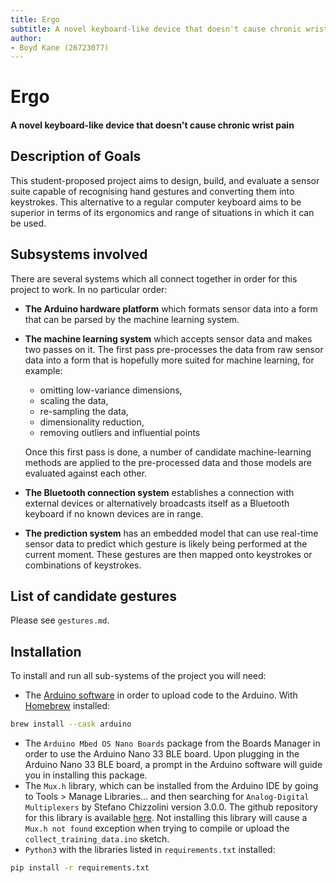 ```yaml
---
title: Ergo
subtitle: A novel keyboard-like device that doesn't cause chronic wrist pain
author: 
- Boyd Kane (26723077)
---
```

# Ergo

#### A novel keyboard-like device that doesn't cause chronic wrist pain

## Description of Goals

This student-proposed project aims to design, build, and evaluate a sensor
suite capable of recognising hand gestures and converting them into
keystrokes. This alternative to a regular computer keyboard aims to be superior
in terms of its ergonomics and range of situations in which it can be used.


## Subsystems involved

There are several systems which all connect together in order for this project
to work. In no particular order:

- **The Arduino hardware platform** which formats sensor data into a form that can
  be parsed by the machine learning system.
- **The machine learning system** which accepts sensor data and makes two passes on
  it. The first pass pre-processes the data from raw sensor data into a form
  that is hopefully more suited for machine learning, for example:
    - omitting low-variance dimensions, 
    - scaling the data,
    - re-sampling the data,
    - dimensionality reduction,
    - removing outliers and influential points

  Once this first pass is done, a number of candidate machine-learning methods
  are applied to the pre-processed data and those models are evaluated against
  each other.
- **The Bluetooth connection system** establishes a connection with external
  devices or alternatively broadcasts itself as a Bluetooth keyboard if no
  known devices are in range.
- **The prediction system** has an embedded model that can use real-time sensor
  data to predict which gesture is likely being performed at the current
  moment. These gestures are then mapped onto keystrokes or combinations of
  keystrokes.

## List of candidate gestures
Please see `gestures.md`.

## Installation

To install and run all sub-systems of the project you will need:

- The [Arduino software](https://github.com/arduino/Arduino/#installation) in
  order to upload code to the Arduino. With [Homebrew](https://brew.sh/) installed:
```sh
brew install --cask arduino
```
- The `Arduino Mbed OS Nano Boards` package from the Boards Manager in
    order to use the Arduino Nano 33 BLE board. Upon plugging in the Arduino
    Nano 33 BLE board, a prompt in the Arduino software will guide you in
    installing this package.
- The `Mux.h` library, which can be installed from the Arduino IDE by going to
  Tools > Manage Libraries... and then searching for `Analog-Digital
  Multiplexers` by Stefano Chizzolini version 3.0.0. The github repository for
  this library is available [here](https://github.com/stechio/arduino-ad-mux-lib).
  Not installing this library will cause a `Mux.h not found` exception when
  trying to compile or upload the `collect_training_data.ino` sketch.
- `Python3` with the libraries listed in `requirements.txt` installed:

```sh
pip install -r requirements.txt
```

